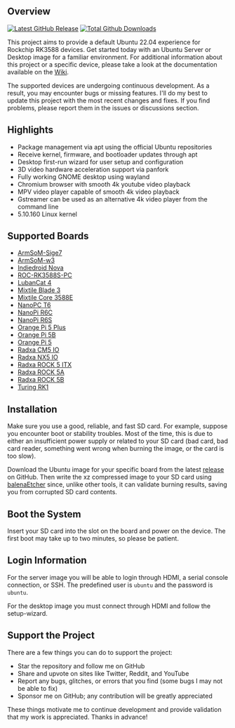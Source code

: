 ## Overview

[![Latest GitHub Release](https://img.shields.io/github/release/Joshua-Riek/ubuntu-rockchip.svg?label=Latest%20Release)](https://github.com/Joshua-Riek/ubuntu-rockchip/releases/latest)
[![Total Github Downloads](https://img.shields.io/github/downloads/Joshua-Riek/ubuntu-rockchip/total.svg?&color=E95420&label=Total%20Downloads)](https://github.com/Joshua-Riek/ubuntu-rockchip/releases)

This project aims to provide a default Ubuntu 22.04 experience for Rockchip RK3588 devices. Get started today with an Ubuntu Server or Desktop image for a familiar environment. For additional information about this project or a specific device, please take a look at the documentation available on the [Wiki](https://github.com/Joshua-Riek/ubuntu-rockchip/wiki).

The supported devices are undergoing continuous development. As a result, you may encounter bugs or missing features. I'll do my best to update this project with the most recent changes and fixes. If you find problems, please report them in the issues or discussions section.

## Highlights

* Package management via apt using the official Ubuntu repositories
* Receive kernel, firmware, and bootloader updates through apt
* Desktop first-run wizard for user setup and configuration
* 3D video hardware acceleration support via panfork
* Fully working GNOME desktop using wayland
* Chromium browser with smooth 4k youtube video playback
* MPV video player capable of smooth 4k video playback
* Gstreamer can be used as an alternative 4k video player from the command line
* 5.10.160 Linux kernel

## Supported Boards

* [ArmSoM-Sige7](https://docs.armsom.org/docs/category/sige7-1)
* [ArmSoM-w3](http://wiki.armsom.org/index.php/ArmSoM-w3)
* [Indiedroid Nova](https://indiedroid.us)
* [ROC-RK3588S-PC](https://en.t-firefly.com/product/industry/rocrk3588spc)
* [LubanCat 4](https://doc.embedfire.com/products/link/zh/latest/linux/ebf_lubancat.html)
* [Mixtile Blade 3](https://www.mixtile.com/blade-3)
* [Mixtile Core 3588E](https://www.mixtile.com/core-3588e/)
* [NanoPC T6](https://wiki.friendlyelec.com/wiki/index.php/NanoPC-T6)
* [NanoPi R6C](https://wiki.friendlyelec.com/wiki/index.php/NanoPi_R6C)
* [NanoPi R6S](https://wiki.friendlyelec.com/wiki/index.php/NanoPi_R6S)
* [Orange Pi 5 Plus](http://www.orangepi.org/html/hardWare/computerAndMicrocontrollers/details/Orange-Pi-5-plus.html)
* [Orange Pi 5B](http://www.orangepi.org/html/hardWare/computerAndMicrocontrollers/details/Orange-Pi-5B.html)
* [Orange Pi 5](http://www.orangepi.org/html/hardWare/computerAndMicrocontrollers/details/Orange-Pi-5.html)
* [Radxa CM5 IO](https://radxa.com/products/compute-module/cm5)
* [Radxa NX5 IO](https://radxa.com/products/compute-module/nx5)
* [Radxa ROCK 5 ITX](https://radxa.com/products)
* [Radxa ROCK 5A](https://radxa.com/products/rock5/5a/)
* [Radxa ROCK 5B](https://radxa.com/products/rock5/5b/)
* [Turing RK1](https://turingpi.com/product/turing-rk1)

## Installation

Make sure you use a good, reliable, and fast SD card. For example, suppose you encounter boot or stability troubles. Most of the time, this is due to either an insufficient power supply or related to your SD card (bad card, bad card reader, something went wrong when burning the image, or the card is too slow).

Download the Ubuntu image for your specific board from the latest [release](https://github.com/Joshua-Riek/ubuntu-rockchip/releases) on GitHub. Then write the xz compressed image to your SD card using [balenaEtcher](https://www.balena.io/etcher) since, unlike other tools, it can validate burning results, saving you from corrupted SD card contents.

## Boot the System

Insert your SD card into the slot on the board and power on the device. The first boot may take up to two minutes, so please be patient.

## Login Information

For the server image you will be able to login through HDMI, a serial console connection, or SSH. The predefined user is `ubuntu` and the password is `ubuntu`.

For the desktop image you must connect through HDMI and follow the setup-wizard.

## Support the Project

There are a few things you can do to support the project:

* Star the repository and follow me on GitHub
* Share and upvote on sites like Twitter, Reddit, and YouTube
* Report any bugs, glitches, or errors that you find (some bugs I may not be able to fix)
* Sponsor me on GitHub; any contribution will be greatly appreciated

These things motivate me to continue development and provide validation that my work is appreciated. Thanks in advance!
